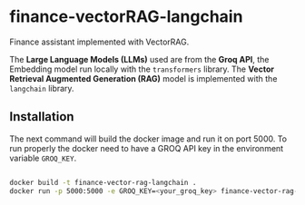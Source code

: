 # finance-vectorRAG-langchain
Finance assistant implemented with VectorRAG.

The **Large Language Models (LLMs)** used are from the **Groq API**, the Embedding model run locally with the `transformers` library.
The **Vector Retrieval Augmented Generation (RAG)** model is implemented with the `langchain` library.

## Installation

The next command will build the docker image and run it on port 5000.
To run properly the docker need to have a GROQ API key in the environment variable `GROQ_KEY`.

```bash

docker build -t finance-vector-rag-langchain .
docker run -p 5000:5000 -e GROQ_KEY=<your_groq_key> finance-vector-rag-langchain

```